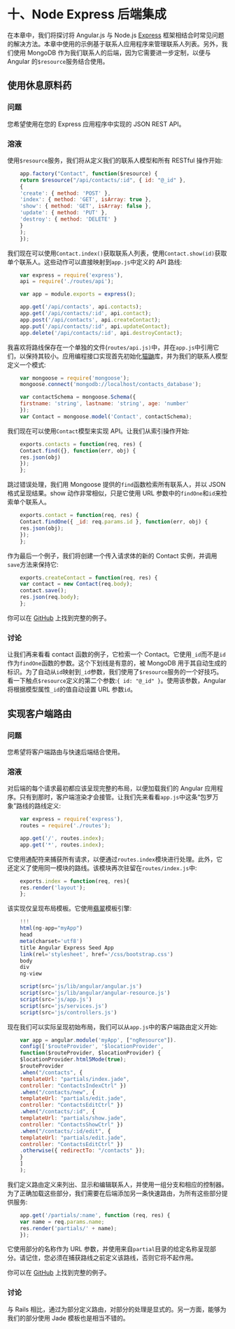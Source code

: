 # 十、Node Express 后端集成

在本章中，我们将探讨将 Angular.js 与 Node.js [Express](http://expressjs.com/) 框架相结合时常见问题的解决方法。本章中使用的示例基于联系人应用程序来管理联系人列表。另外，我们使用 MongoDB 作为我们联系人的后端，因为它需要进一步定制，以便与 Angular 的`$resource`服务结合使用。

## 使用休息原料药

### 问题

您希望使用在您的 Express 应用程序中实现的 JSON REST API。

### 溶液

使用`$resource`服务，我们将从定义我们的联系人模型和所有 RESTful 操作开始:

```js
    app.factory("Contact", function($resource) {
    return $resource("/api/contacts/:id", { id: "@_id" },
    {
    'create': { method: 'POST' },
    'index': { method: 'GET', isArray: true },
    'show': { method: 'GET', isArray: false },
    'update': { method: 'PUT' },
    'destroy': { method: 'DELETE' }
    }
    );
    });

```

我们现在可以使用`Contact.index()`获取联系人列表，使用`Contact.show(id)`获取单个联系人。这些动作可以直接映射到`app.js`中定义的 API 路线:

```js
    var express = require('express'),
    api = require('./routes/api');

    var app = module.exports = express();

    app.get('/api/contacts', api.contacts);
    app.get('/api/contacts/:id', api.contact);
    app.post('/api/contacts', api.createContact);
    app.put('/api/contacts/:id', api.updateContact);
    app.delete('/api/contacts/:id', api.destroyContact);

```

我喜欢将路线保存在一个单独的文件(`routes/api.js)`中，并在`app.js`中引用它们，以保持其较小。应用编程接口实现首先初始化[猫鼬](http://mongoosejs.com/)库，并为我们的联系人模型定义一个模式:

```js
    var mongoose = require('mongoose');
    mongoose.connect('mongodb://localhost/contacts_database');

    var contactSchema = mongoose.Schema({
    firstname: 'string', lastname: 'string', age: 'number'
    });
    var Contact = mongoose.model('Contact', contactSchema);

```

我们现在可以使用`Contact`模型来实现 API。让我们从索引操作开始:

```js
    exports.contacts = function(req, res) {
    Contact.find({}, function(err, obj) {
    res.json(obj)
    });
    };

```

跳过错误处理，我们用 Mongoose 提供的`find`函数检索所有联系人，并以 JSON 格式呈现结果。show 动作非常相似，只是它使用 URL 参数中的`findOne`和`id`来检索单个联系人。

```js
    exports.contact = function(req, res) {
    Contact.findOne({ _id: req.params.id }, function(err, obj) {
    res.json(obj);
    });
    };

```

作为最后一个例子，我们将创建一个传入请求体的新的 Contact 实例，并调用`save`方法来保持它:

```js
    exports.createContact = function(req, res) {
    var contact = new Contact(req.body);
    contact.save();
    res.json(req.body);
    };

```

你可以在 [GitHub](https://github.com/fdietz/recipes-with-angular-js-examples/tree/master/chapter10/recipe1) 上找到完整的例子。

### 讨论

让我们再来看看 contact 函数的例子，它检索一个 Contact。它使用`_id`而不是`id`作为`findOne`函数的参数。这个下划线是有意的，被 MongoDB 用于其自动生成的标识。为了自动从`id`映射到`_id`参数，我们使用了`$resource`服务的一个好技巧。看一下触点`$resource`定义的第二个参数:`{ id: "@_id" }`。使用该参数，Angular 将根据模型属性`_id`的值自动设置 URL 参数`id`。

## 实现客户端路由

### 问题

您希望将客户端路由与快速后端结合使用。

### 溶液

对后端的每个请求最初都应该呈现完整的布局，以便加载我们的 Angular 应用程序。只有到那时，客户端渲染才会接管。让我们先来看看`app.js`中这条“包罗万象”路线的路线定义:

```js
    var express = require('express'),
    routes = require('./routes');

    app.get('/', routes.index);
    app.get('*', routes.index);

```

它使用通配符来捕获所有请求，以便通过`routes.index`模块进行处理。此外，它还定义了使用同一模块的路线。该模块再次驻留在`routes/index.js`中:

```js
    exports.index = function(req, res){
    res.render('layout');
    };

```

该实现仅呈现布局模板。它使用[翡翠](http://jade-lang.com/)模板引擎:

```js
    !!!
    html(ng-app="myApp")
    head
    meta(charset='utf8')
    title Angular Express Seed App
    link(rel='stylesheet', href='/css/bootstrap.css')
    body
    div
    ng-view

    script(src='js/lib/angular/angular.js')
    script(src='js/lib/angular/angular-resource.js')
    script(src='js/app.js')
    script(src='js/services.js')
    script(src='js/controllers.js')

```

现在我们可以实际呈现初始布局，我们可以从`app.js`中的客户端路由定义开始:

```js
    var app = angular.module('myApp', ["ngResource"]).
    config(['$routeProvider', '$locationProvider',
    function($routeProvider, $locationProvider) {
    $locationProvider.html5Mode(true);
    $routeProvider
    .when("/contacts", {
    templateUrl: "partials/index.jade",
    controller: "ContactsIndexCtrl" })
    .when("/contacts/new", {
    templateUrl: "partials/edit.jade",
    controller: "ContactsEditCtrl" })
    .when("/contacts/:id", {
    templateUrl: "partials/show.jade",
    controller: "ContactsShowCtrl" })
    .when("/contacts/:id/edit", {
    templateUrl: "partials/edit.jade",
    controller: "ContactsEditCtrl" })
    .otherwise({ redirectTo: "/contacts" });
    }
    ]
    );

```

我们定义路由定义来列出、显示和编辑联系人，并使用一组分支和相应的控制器。为了正确加载这些部分，我们需要在后端添加另一条快速路由，为所有这些部分提供服务:

```js
    app.get('/partials/:name', function (req, res) {
    var name = req.params.name;
    res.render('partials/' + name);
    });

```

它使用部分的名称作为 URL 参数，并使用来自`partial`目录的给定名称呈现部分。请记住，您必须在捕获路线之前定义该路线，否则它将不起作用。

你可以在 [GitHub](https://github.com/fdietz/recipes-with-angular-js-examples/tree/master/chapter10/recipe1) 上找到完整的例子。

### 讨论

与 Rails 相比，通过为部分定义路由，对部分的处理是显式的。另一方面，能够为我们的部分使用 Jade 模板也是相当不错的。